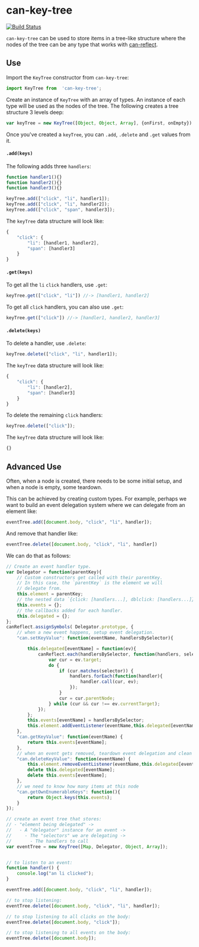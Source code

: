 # can-key-tree

[![Build Status](https://travis-ci.org/canjs/can-key-tree.svg?branch=master)](https://travis-ci.org/canjs/can-key-tree)

`can-key-tree` can be used to store items in a tree-like structure where the nodes of
the tree can be any type that works with [can-reflect](https://canjs.com/doc/can-reflect.html).

## Use

Import the `KeyTree` constructor from `can-key-tree`:

```js
import KeyTree from  'can-key-tree';
```

Create an instance of `KeyTree` with an array of types.  An instance of each type
will be used as the nodes of the tree. The following creates a tree structure
3 levels deep:


```js
var keyTree = new KeyTree([Object, Object, Array], {onFirst, onEmpty})
```

Once you've created a `keyTree`, you can `.add`, `.delete` and `.get` values from
it.

#### `.add(keys)`

The following adds three `handlers`:

```js
function handler1(){}
function handler2(){}
function handler3(){}

keyTree.add(["click", "li", handler1]);
keyTree.add(["click", "li", handler2]);
keyTree.add(["click", "span", handler3]);
```

The `keyTree` data structure will look like:

```js
{
    "click": {
        "li": [handler1, handler2],
        "span": [handler3]
    }
}
```

#### `.get(keys)`

To get all the `li` `click` handlers, use `.get`:

```js
keyTree.get(["click", "li"]) //-> [handler1, handler2]
```

To get all `click` handlers, you can also use `.get`:


```js
keyTree.get(["click"]) //-> [handler1, handler2, handler3]
```

#### `.delete(keys)`

To delete a handler, use `.delete`:

```js
keyTree.delete(["click", "li", handler1]);
```

The `keyTree` data structure will look like:

```js
{
    "click": {
        "li": [handler2],
        "span": [handler3]
    }
}
```

To delete the remaining `click` handlers:

```js
keyTree.delete(["click"]);
```

The `keyTree` data structure will look like:

```js
{}
```

## Advanced Use

Often, when a node is created, there needs to be some initial setup, and when a
node is empty, some teardown.

This can be achieved by creating custom types.  For example, perhaps we want to
build an event delegation system where we can delegate from an element like:

```js
eventTree.add([document.body, "click", "li", handler]);
```

And remove that handler like:

```js
eventTree.delete([document.body, "click", "li", handler])
```


We can do that as follows:

```js
// Create an event handler type.
var Delegator = function(parentKey){
    // Custom constructors get called with their parentKey.
    // In this case, the `parentKey` is the element we will
    // delegate from.
    this.element = parentKey;
    // the nested data `{click: [handlers...], dblclick: [handlers...]}`
    this.events = {};
    // the callbacks added for each handler.
    this.delegated = {};
};
canReflect.assignSymbols( Delegator.prototype, {
    // when a new event happens, setup event delegation.
    "can.setKeyValue": function(eventName, handlersBySelector){

        this.delegated[eventName] = function(ev){
            canReflect.each(handlersBySelector, function(handlers, selector){
                var cur = ev.target;
                do {
                    if (cur.matches(selector)) {
                        handlers.forEach(function(handler){
                            handler.call(cur, ev);
                        });
                    }
                    cur = cur.parentNode;
                } while (cur && cur !== ev.currentTarget);
            });
        };
        this.events[eventName] = handlersBySelector;
        this.element.addEventListener(eventName,this.delegated[eventName]);
    },
    "can.getKeyValue": function(eventName) {
        return this.events[eventName];
    },
    // when an event gets removed, teardown event delegation and clean up.
    "can.deleteKeyValue": function(eventName) {
        this.element.removeEventListener(eventName,this.delegated[eventName]);
        delete this.delegated[eventName];
        delete this.events[eventName];
    },
    // we need to know how many items at this node
    "can.getOwnEnumerableKeys": function(){
        return Object.keys(this.events);
    }
});

// create an event tree that stores:
// - "element being delegated" ->
//   - A "delegator" instance for an event ->
//     - The "selectors" we are delegating ->
//       - The handlers to call
var eventTree = new KeyTree([Map, Delegator, Object, Array]);


// to listen to an event:
function handler() {
    console.log("an li clicked");
}

eventTree.add([document.body, "click", "li", handler]);

// to stop listening:
eventTree.delete([document.body, "click", "li", handler]);

// to stop listening to all clicks on the body:
eventTree.delete([document.body, "click"]);

// to stop listening to all events on the body:
eventTree.delete([document.body]);
```
